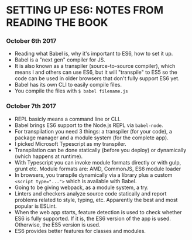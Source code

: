 # SETTING UP ES6: NOTES FROM READING THE BOOK #

### October 6th 2017 ###
- Reading what Babel is, why it's important to ES6, how to set it up.
- Babel is a "next gen" compiler for JS.
- It is also known as a transpiler (source-to-source compiler), which means I and others can use ES6, but it will "transpile" to ES5 so the code can be used in older browsers that don't fully support ES6 yet.
- Babel has its own CLI to easily compile files.
- You compile the files with `$ babel filename.js`

### October 7th 2017 ###
- REPL basicly means a command line or CLI.
- Babel brings ES6 support to the Node.js REPL via `babel-node`.
- For transpilation you need 3 things: a transpiler (for your code), a package manager and a module system (for the complete app).
- I picked Microsoft Typescript as my transpiler.
- Transpilation can be done statically (before you deploy) or dynamically (which happens at runtime).
- With Typescript you can invoke module formats directly or with gulp, grunt etc. Module formats are: AMD, CommonJS, ES6 module loader
- In browsers, you transpile dynamically via a library plus a custom `<script type="...">` which is available with Babel.
- Going to be giving webpack, as a module system, a try.
- Linters and checkers analyze source code statically and report problems related to style, typing, etc. Apparently the best and most popular is ESLint.
- When the web app starts, feature detection is used to check whether ES6 is fully supported. If it is, the ES6 version of the app is used. Otherwise, the ES5 version is used.
- ES6 provides better features for classes and modules.